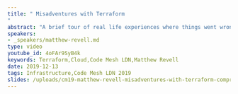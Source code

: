 ```yaml
---
title: " Misadventures with Terraform
"
abstract: "A brief tour of real life experiences where things went wrong, but useful lessons were learned."
speakers:
- _speakers/matthew-revell.md
type: video
youtube_id: 4oFAr9SyB4k
keywords: Terraform,Cloud,Code Mesh LDN,Matthew Revell
date: 2019-12-13
tags: Infrastructure,Code Mesh LDN 2019
slides: /uploads/cm19-matthew-revell-misadventures-with-terraform-compressed.pdf
---
```

